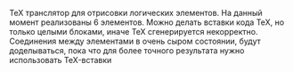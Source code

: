 TeX транслятор для отрисовки логических элементов. На данный момент реализованы 6 элементов. Можно делать вставки кода TeX, но только целыми блоками, иначе TeX сгенерируется некорректно. Соединения между элементами в очень сыром состоянии, будут доделываться, пока что для более точного результата нужно использовать TeX-вставки 
